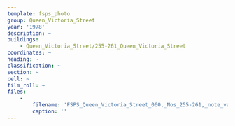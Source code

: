 ```yaml
---
template: fsps_photo
group: Queen_Victoria_Street
year: '1978'
description: ~
buildings:
    - Queen_Victoria_Street/255-261_Queen_Victoria_Street
coordinates: ~
heading: ~
classification: ~
section: ~
cell: ~
film_roll: ~
files:
    -
        filename: 'FSPS_Queen_Victoria_Street_060,_Nos_255-261,_note_vacant_lot_between_245_and_255,_4-2-F,_1978.png'
        caption: ''
---
```

